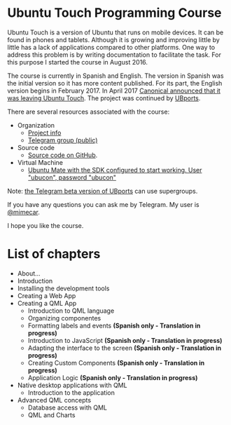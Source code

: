 # Ubuntu Touch Programming Course

Ubuntu Touch is a version of Ubuntu that runs on mobile devices. It can be found in phones and tablets. Although it is growing and improving little by little has a lack of applications compared to other platforms. One way to address this problem is by writing documentation to facilitate the task. For this purpose I started the course in August 2016.

The course is currently in Spanish and English. The version in Spanish was the initial version so it has more content published. For its part, the English version begins in February 2017. In April 2017 [Canonical announced that it was leaving Ubuntu Touch](https://insights.ubuntu.com/2017/04/05/growing-ubuntu-for-cloud-and-iot-rather-than-phone-and-convergence/). The project was continued by [UBports](https://ubports.com/).

There are several resources associated with the course:
* Organization
  * [Project info](https://github.com/mimecar/ubuntu-touch-programming-course-gitbook/projects/2)
  * [Telegram group (public)](https://t.me/ubuntu_touch_course)
* Source code
  * [Source code on GitHub](https://github.com/mimecar/ubuntu-touch-programming-course).
* Virtual Machine
  * [Ubuntu Mate with the SDK configured to start working. User "ubucon", password "ubucon"](https://goo.gl/HqUPvV)

Note: [the Telegram beta version of UBports](https://github.com/ubports/telegram-app/releases/tag/v2.5.0) can use supergroups.

If you have any questions you can ask me by Telegram. My user is [@mimecar](http://t.me/mimecar).

I hope you like the course.



# List of chapters

* About...
* Introduction
* Installing the development tools
* Creating a Web App
* Creating a QML App
  * Introduction to QML language
  * Organizing componentes
  * Formatting labels and events **(Spanish only - Translation in progress)**
  * Introduction to JavaScript **(Spanish only - Translation in progress)**
  * Adapting the interface to the screen **(Spanish only - Translation in progress)**
  * Creating Custom Components **(Spanish only - Translation in progress)**
  * Application Logic **(Spanish only - Translation in progress)**
* Native desktop applications with QML
  * Introduction to the application
* Advanced QML concepts
  * Database access with QML
  * QML and Charts